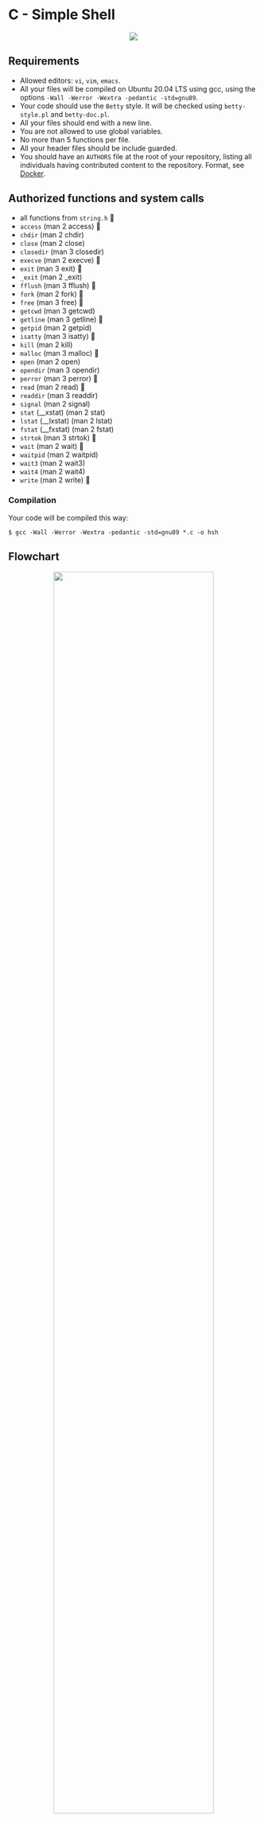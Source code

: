 #  C - Simple Shell

<div style="text-align:center"><img src="https://github.com/powerofcode2023/holbertonschool-printf/assets/135613629/65fb187e-0ae0-42a8-a548-e8f2cb25e92f" /></div>

##  Requirements
*   Allowed editors: `vi`, `vim`, `emacs`.
*   All your files will be compiled on Ubuntu 20.04 LTS using gcc, using the options `-Wall -Werror -Wextra -pedantic -std=gnu89`.
*   Your code should use the `Betty` style. It will be checked using `betty-style.pl` and `betty-doc.pl`.
*   All your files should end with a new line.
*   You are not allowed to use global variables.
*   No more than 5 functions per file.
*   All your header files should be include guarded.
*   You should have an `AUTHORS` file at the root of your repository, listing all individuals having contributed content to the repository. Format, see [Docker](https://github.com/moby/moby/blob/master/AUTHORS).

##  Authorized functions and system calls
*   all functions from `string.h` 📌
*   `access` (man 2 access) 📌
*   `chdir` (man 2 chdir)
*   `close` (man 2 close)
*   `closedir` (man 3 closedir)
*   `execve` (man 2 execve) 📌
*   `exit` (man 3 exit) 📌
*   `_exit` (man 2 _exit)
*   `fflush` (man 3 fflush) 📌
*   `fork` (man 2 fork) 📌
*   `free` (man 3 free) 📌
*   `getcwd` (man 3 getcwd)
*   `getline` (man 3 getline) 📌
*   `getpid` (man 2 getpid)
*   `isatty` (man 3 isatty) 📌
*   `kill` (man 2 kill)
*   `malloc` (man 3 malloc) 📌
*   `open` (man 2 open)
*   `opendir` (man 3 opendir)
*   `perror` (man 3 perror) 📌
*   `read` (man 2 read) 📌
*   `readdir` (man 3 readdir)
*   `signal` (man 2 signal)
*   `stat` (__xstat) (man 2 stat)
*   `lstat` (__lxstat) (man 2 lstat)
*   `fstat` (__fxstat) (man 2 fstat)
*   `strtok` (man 3 strtok) 📌
*   `wait` (man 2 wait) 📌
*   `waitpid` (man 2 waitpid)
*   `wait3` (man 2 wait3)
*   `wait4` (man 2 wait4)
*   `write` (man 2 write) 📌

### Compilation
Your code will be compiled this way:

```
$ gcc -Wall -Werror -Wextra -pedantic -std=gnu89 *.c -o hsh
```

## Flowchart

<div style="text-align:center"><img src="https://zupimages.net/up/23/34/y6ap.png" width=80% height=80% /></div>

## Authors
* [**Abdelkader AOUAR**](https://github.com/powerofcode2023)
* [**Davis JOSEPH**](https://github.com/davisjoseph6)
